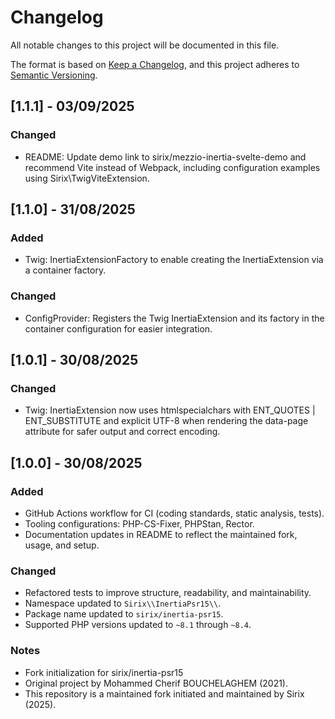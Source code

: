# Changelog

All notable changes to this project will be documented in this file.

The format is based on [Keep a Changelog](https://keepachangelog.com/en/1.0.0/),
and this project adheres to [Semantic Versioning](https://semver.org/spec/v2.0.0.html).

## [1.1.1] - 03/09/2025

### Changed
- README: Update demo link to sirix/mezzio-inertia-svelte-demo and recommend Vite instead of Webpack, including configuration examples using Sirix\TwigViteExtension. 

## [1.1.0] - 31/08/2025

### Added
- Twig: InertiaExtensionFactory to enable creating the InertiaExtension via a container factory.

### Changed
- ConfigProvider: Registers the Twig InertiaExtension and its factory in the container configuration for easier integration.

## [1.0.1] - 30/08/2025

### Changed
- Twig: InertiaExtension now uses htmlspecialchars with ENT_QUOTES | ENT_SUBSTITUTE and explicit UTF-8 when rendering the data-page attribute for safer output and correct encoding.

## [1.0.0] - 30/08/2025 

### Added
- GitHub Actions workflow for CI (coding standards, static analysis, tests).
- Tooling configurations: PHP-CS-Fixer, PHPStan, Rector.
- Documentation updates in README to reflect the maintained fork, usage, and setup.

### Changed
- Refactored tests to improve structure, readability, and maintainability.
- Namespace updated to `Sirix\\InertiaPsr15\\`.
- Package name updated to `sirix/inertia-psr15`.
- Supported PHP versions updated to `~8.1` through `~8.4`.

### Notes
- Fork initialization for sirix/inertia-psr15
- Original project by Mohammed Cherif BOUCHELAGHEM (2021). 
- This repository is a maintained fork initiated and maintained by Sirix (2025).

